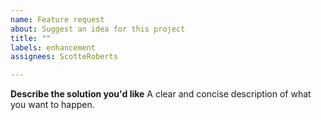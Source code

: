 ```yaml
---
name: Feature request
about: Suggest an idea for this project
title: ""
labels: enhancement
assignees: ScotteRoberts

---
```


**Describe the solution you'd like**
A clear and concise description of what you want to happen.

